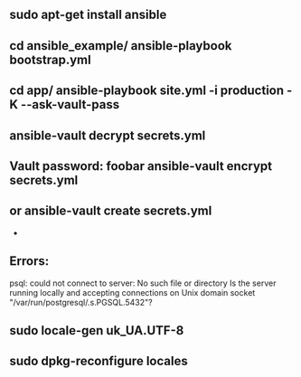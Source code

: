 sudo apt-get install ansible
-
cd ansible_example/
ansible-playbook bootstrap.yml
-
cd app/
ansible-playbook site.yml -i production -K --ask-vault-pass
-

ansible-vault decrypt secrets.yml
-
Vault password: foobar
ansible-vault encrypt secrets.yml
-
or
ansible-vault create secrets.yml
-
-
Errors:
-
psql: could not connect to server: No such file or directory
    Is the server running locally and accepting
    connections on Unix domain socket "/var/run/postgresql/.s.PGSQL.5432"?


sudo locale-gen uk_UA.UTF-8
-
sudo dpkg-reconfigure locales
-
